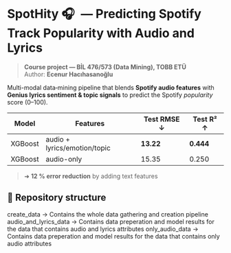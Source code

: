 # SpotHity 🎧 — Predicting Spotify Track Popularity with Audio **and** Lyrics
> **Course project — BİL 476/573 (Data Mining), TOBB ETÜ**  
> Author: **Ecenur Hacıhasanoğlu**

Multi-modal data‐mining pipeline that blends **Spotify audio features** with  
**Genius lyrics sentiment & topic signals** to predict the Spotify *popularity* score (0–100).

| Model | Features | Test RMSE ↓ | Test R² ↑ |
|-------|----------|-------------|-----------|
| XGBoost | audio + lyrics/emotion/topic | **13.22** | **0.444** |
| XGBoost | audio-only | 15.35 | 0.250 |

> ➜ **12 % error reduction** by adding text features  

## 📂 Repository structure
create_data -> Contains the whole data gathering and creation pipeline
audio_and_lyrics_data -> Contains data preperation and model results for the data that contains audio and lyrics attributes
only_audio_data -> Contains data preperation and model results for the data that contains only audio attributes

